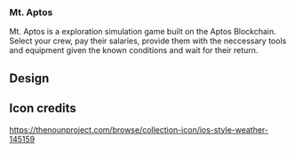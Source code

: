 ### Mt. Aptos

Mt. Aptos is a exploration simulation game built on the Aptos Blockchain. Select your crew, pay their salaries, provide them with the neccessary tools and equipment given the known conditions and wait for their return.

## Design

## Icon credits

https://thenounproject.com/browse/collection-icon/ios-style-weather-145159
